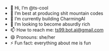 - 👋 Hi, I’m @ts-cool
- 👀 I’m best at producing shit mountain codes
- 🌱 I’m currently building CharmingAI
- 💞️ I’m looking to become absurdly rich
- 📫 How to reach me: ts99.bot.ai@gmail.com
- 😄 Pronouns: she/her
- ⚡ Fun fact: everything about me is fun

<!---
what???
--->
